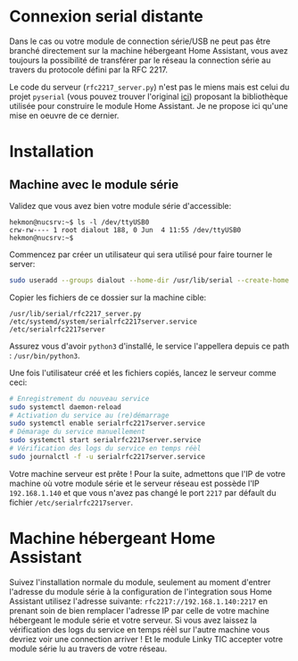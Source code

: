 # Connexion serial distante

Dans le cas ou votre module de connection série/USB ne peut pas être branché directement sur la machine hébergeant Home Assistant, vous avez toujours la possibilité de transférer par le réseau la connection série au travers du protocole défini par la RFC 2217.

Le code du serveur (`rfc2217_server.py`) n'est pas le miens mais est celui du projet `pyserial` (vous pouvez trouver l'original [ici](https://github.com/pyserial/pyserial/blob/v3.4/examples/rfc2217_server.py)) proposant la bibliothèque utilisée pour construire le module Home Assistant. Je ne propose ici qu'une mise en oeuvre de ce dernier.

# Installation

## Machine avec le module série

Validez que vous avez bien votre module série d'accessible:
```raw
hekmon@nucsrv:~$ ls -l /dev/ttyUSB0
crw-rw---- 1 root dialout 188, 0 Jun  4 11:55 /dev/ttyUSB0
hekmon@nucsrv:~$
```

Commencez par créer un utilisateur qui sera utilisé pour faire tourner le server:
```bash
sudo useradd --groups dialout --home-dir /usr/lib/serial --create-home --system --shell /usr/sbin/nologin serial
```

Copier les fichiers de ce dossier sur la machine cible:
```raw
/usr/lib/serial/rfc2217_server.py
/etc/systemd/system/serialrfc2217server.service
/etc/serialrfc2217server
```

Assurez vous d'avoir `python3` d'installé, le service l'appellera depuis ce path : `/usr/bin/python3`.

Une fois l'utilisateur créé et les fichiers copiés, lancez le serveur comme ceci:
```bash
# Enregistrement du nouveau service
sudo systemctl daemon-reload
# Activation du service au (re)démarrage
sudo systemctl enable serialrfc2217server.service
# Démarage du service manuellement
sudo systemctl start serialrfc2217server.service
# Vérification des logs du service en temps réèl
sudo journalctl -f -u serialrfc2217server.service
```

Votre machine serveur est prête ! Pour la suite, admettons que l'IP de votre machine où votre module série et le serveur réseau est possède l'IP `192.168.1.140` et que vous n'avez pas changé le port `2217` par défault du fichier `/etc/serialrfc2217server`.

# Machine hébergeant Home Assistant

Suivez l'installation normale du module, seulement au moment d'entrer l'adresse du module série à la configuration de l'integration sous Home Assistant utilisez l'adresse suivante: `rfc2217://192.168.1.140:2217` en prenant soin de bien remplacer l'adresse IP par celle de votre machine hébergeant le module série et votre serveur. Si vous avez laissez la vérification des logs du service en temps réèl sur l'autre machine vous devriez voir une connection arriver ! Et le module Linky TIC accepter votre module série lu au travers de votre réseau.
